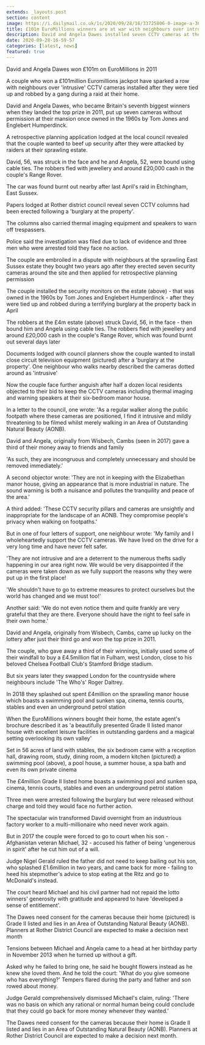 ```yaml
---
extends: _layouts.post
section: content
image: https://i.dailymail.co.uk/1s/2020/09/28/16/33725806-0-image-a-36_1601308328146.jpg 
title: £101m EuroMillions winners are at war with neighbours over intrusive CCTV at their home 
description: David and Angela Dawes installed seven CCTV cameras at their £4m home in Etchingham, East Sussex, after burglars raided the property in April and bound them using cable ties. 
date: 2020-09-28-16-59-57 
categories: [latest, news] 
featured: true 
--- 
```

David and Angela Dawes won £101m on EuroMillions in 2011

A couple who won a £101million Euromillions jackpot have sparked a row with neighbours over 'intrusive' CCTV cameras installed after they were tied up and robbed by a gang during a raid at their home.  

David and Angela Dawes, who became Britain's seventh biggest winners when they landed the top prize in 2011, put up seven cameras without permission at their mansion once owned in the 1960s by Tom Jones and Englebert Humperdinck.

A retrospective planning application lodged at the local council revealed that the couple wanted to beef up security after they were attacked by raiders at their sprawling estate.

David, 56, was struck in the face and he and Angela, 52, were bound using cable ties. The robbers fled with jewellery and around £20,000 cash in the couple's Range Rover.

The car was found burnt out nearby after last April's raid in Etchingham, East Sussex.  

Papers lodged at Rother district council reveal seven CCTV columns had been erected following a 'burglary at the property'.

The columns also carried thermal imaging equipment and speakers to warn off trespassers. 

Police said the investigation was filed due to lack of evidence and three men who were arrested told they face no action. 

The couple are embroiled in a dispute with neighbours at the sprawling East Sussex estate they bought two years ago after they erected seven security cameras around the site and then applied for retrospective planning permission

The couple installed the security monitors on the estate (above) - that was owned in the 1960s by Tom Jones and Englebert Humperdinck - after they were tied up and robbed during a terrifying burglary at the property back in April

The robbers at the £4m estate (above) struck David, 56, in the face - then bound him and Angela using cable ties. The robbers fled with jewellery and around £20,000 cash in the couple's Range Rover, which was found burnt out several days later 

Documents lodged with council planners show the couple wanted to install close circuit television equipment (pictured) after a 'burglary at the property'. One neighbour who walks nearby described the cameras dotted around as 'intrusive' 

Now the couple face further anguish after half a dozen local residents objected to their bid to keep the CCTV cameras including thermal imaging and warning speakers at their six-bedroom manor house.

In a letter to the council, one wrote: 'As a regular walker along the public footpath where these cameras are positioned, I find it intrusive and mildly threatening to be filmed whilst merely walking in an Area of Outstanding Natural Beauty (AONB).

David and Angela, originally from Wisbech, Cambs (seen in 2017) gave a third of their money away to friends and family

'As such, they are incongruous and completely unnecessary and should be removed immediately.'

A second objector wrote: 'They are not in keeping with the Elizabethan manor house, giving an appearance that is more industrial in nature. The sound warning is both a nuisance and pollutes the tranquility and peace of the area.'

A third added: 'These CCTV security pillars and cameras are unsightly and inappropriate for the landscape of an AONB. They compromise people's privacy when walking on footpaths.' 

But in one of four letters of support, one neighbour wrote: 'My family and I wholeheartedly support the CCTV cameras. We have lived on the drive for a very long time and have never felt safer.

'They are not intrusive and are a deterrent to the numerous thefts sadly happening in our area right now. We would be very disappointed if the cameras were taken down as we fully support the reasons why they were put up in the first place!

'We shouldn't have to go to extreme measures to protect ourselves but the world has changed and we must too!'

Another said: 'We do not even notice them and quite frankly are very grateful that they are there. Everyone should have the right to feel safe in their own home.'

David and Angela, originally from Wisbech, Cambs, came up lucky on the lottery after just their third go and won the top prize in 2011. 

The couple, who gave away a third of their winnings, initially used some of their windfall to buy a £4.5million flat in Fulham, west London, close to his beloved Chelsea Football Club's Stamford Bridge stadium.

But six years later they swapped London for the countryside where neighbours include 'The Who's' Roger Daltrey. 

In 2018 they splashed out spent £4million on the sprawling manor house which boasts a swimming pool and sunken spa, cinema, tennis courts, stables and even an underground petrol station

When the EuroMillions winners bought their home, the estate agent's brochure described it as 'a beautifully presented Grade II listed manor house with excellent leisure facilities in outstanding gardens and a magical setting overlooking its own valley'

Set in 56 acres of land with stables, the six bedroom came with a reception hall, drawing room, study, dining room, a modern kitchen (pictured) a swimming pool (above), a pool house, a summer house, a spa bath and even its own private cinema

The £4million Grade II listed home boasts a swimming pool and sunken spa, cinema, tennis courts, stables and even an underground petrol station 

Three men were arrested following the burglary but were released without charge and told they would face no further action.

The spectacular win transformed David overnight from an industrious factory worker to a multi-millionaire who need never work again.

But in 2017 the couple were forced to go to court when his son - Afghanistan veteran Michael, 32 - accused his father of being 'ungenerous in spirit' after he cut him out of a will.

Judge Nigel Gerald ruled the father did not need to keep bailing out his son, who splashed £1.6million in two years, and came back for more - failing to heed his stepmother's advice to stop eating at the Ritz and go to McDonald's instead. 

The court heard Michael and his civil partner had not repaid the lotto winners' generosity with gratitude and appeared to have 'developed a sense of entitlement'.

The Dawes need consent for the cameras because their home (pictured) is Grade II listed and lies in an Area of Outstanding Natural Beauty (AONB). Planners at Rother District Council are expected to make a decision next month

Tensions between Michael and Angela came to a head at her birthday party in November 2013 when he turned up without a gift.

Asked why he failed to bring one, he said he bought flowers instead as he knew she loved them. And he told the court: 'What do you give someone who has everything?' Tempers flared during the party and father and son rowed about money.

Judge Gerald comprehensively dismissed Michael's claim, ruling: 'There was no basis on which any rational or normal human being could conclude that they could go back for more money whenever they wanted.'

The Dawes need consent for the cameras because their home is Grade II listed and lies in an Area of Outstanding Natural Beauty (AONB). Planners at Rother District Council are expected to make a decision next month. 

